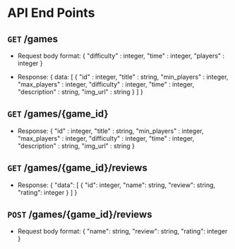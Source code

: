 # API End Points

## `GET` /games
- Request body format:
{
    "difficulty" : integer,
    "time" : integer,
    "players" : integer
}

- Response:
{
    data: [
        {
            "id" : integer,
            "title" : string,
            "min_players" : integer,
            "max_players" : integer,
            "difficulty" : integer,
            "time" : integer,
            "description" : string,
            "img_url" :  string
        }
    ]
}

## `GET` /games/{game_id}
- Response: 
{
    "id" : integer,
    "title" : string,
    "min_players" : integer,
    "max_players" : integer,
    "difficulty" : integer,
    "time" : integer,
    "description" : string,
    "img_url" :  string
}

## `GET` /games/{game_id}/reviews

- Response:
{
    "data": [
        {
            "id": integer,
            "name": string,
            "review": string,
            "rating": integer
        }
    ]
}

## `POST` /games/{game_id}/reviews
- Request body format:
{
    "name": string,
    "review": string,
    "rating": integer
}